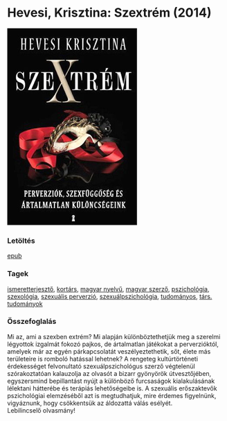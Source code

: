 # <a name="id_986">Hevesi, Krisztina: Szextrém (2014)</a>
<img src="https://github.com/BercziSandor/calibre_lib/raw/main/libs/main/Hevesi%2C%20Krisztina/Szextrem%20%28986%29/cover.jpg" alt="cover" width="300"/>

### Letöltés
[epub](https://github.com/BercziSandor/calibre_lib/raw/main/libs/main/Hevesi%2C%20Krisztina/Szextrem%20%28986%29/Szextrem%20-%20Hevesi%2C%20Krisztina.epub)

### Tagek
[ismeretterjesztő](https://github.com/berczisandor/calibre_lib/libs/main/blob/main/_tags/ismeretterjeszt%c5%91.md), [kortárs](https://github.com/berczisandor/calibre_lib/libs/main/blob/main/_tags/kort%c3%a1rs.md), [magyar nyelvű](https://github.com/berczisandor/calibre_lib/libs/main/blob/main/_tags/magyar%20nyelv%c5%b1.md), [magyar szerző](https://github.com/berczisandor/calibre_lib/libs/main/blob/main/_tags/magyar%20szerz%c5%91.md), [pszichológia](https://github.com/berczisandor/calibre_lib/libs/main/blob/main/_tags/pszichol%c3%b3gia.md), [szexológia](https://github.com/berczisandor/calibre_lib/libs/main/blob/main/_tags/szexol%c3%b3gia.md), [szexuális perverzió](https://github.com/berczisandor/calibre_lib/libs/main/blob/main/_tags/szexu%c3%a1lis%20perverzi%c3%b3.md), [szexuálpszichológia](https://github.com/berczisandor/calibre_lib/libs/main/blob/main/_tags/szexu%c3%a1lpszichol%c3%b3gia.md), [tudományos](https://github.com/berczisandor/calibre_lib/libs/main/blob/main/_tags/tudom%c3%a1nyos.md), [társ. tudományok](https://github.com/berczisandor/calibre_lib/libs/main/blob/main/_tags/t%c3%a1rs.%20tudom%c3%a1nyok.md)

### Összefoglalás
<div>
<p>Mi az, ami a szexben extrém? Mi alapján különböztethetjük meg a szerelmi légyottok izgalmát fokozó pajkos, de ártalmatlan játékokat a perverzióktól, amelyek már az egyén párkapcsolatát veszélyeztethetik, sőt, élete más területeire is romboló hatással lehetnek? A rengeteg kultúrtörténeti érdekességet felvonultató szexuálpszichológus szerző végtelenül szórakoztatóan kalauzolja az olvasót a bizarr gyönyörök útvesztőjében, egyszersmind bepillantást nyújt a különböző furcsaságok kialakulásának lélektani hátterébe és terápiás lehetőségeibe is. A szexuális erőszaktevők pszichológiai elemzéséből azt is megtudhatjuk, mire érdemes figyelnünk, vigyáznunk, hogy csökkentsük az áldozattá válás esélyét. <br>Lebilincselő olvasmány!</p></div>


